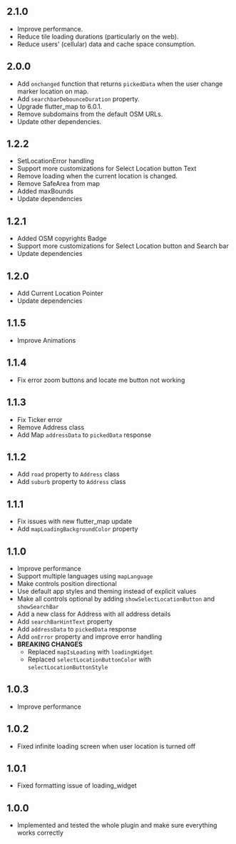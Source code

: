 ## 2.1.0

* Improve performance.
* Reduce tile loading durations (particularly on the web).
* Reduce users' (cellular) data and cache space consumption.

## 2.0.0

* Add `onchanged` function that returns `pickedData` when the user change marker location on map.
* Add `searchbarDebounceDuration` property.
* Upgrade flutter_map to 6.0.1.
* Remove subdomains from the default OSM URLs.
* Update other dependencies.

## 1.2.2

* SetLocationError handling
* Support more customizations for Select Location button Text
* Remove loading when the current location is changed.
* Remove SafeArea from map
* Added maxBounds
* Update dependencies

## 1.2.1

* Added OSM copyrights Badge
* Support more customizations for Select Location button and Search bar
* Update dependencies

## 1.2.0

* Add Current Location Pointer
* Update dependencies

## 1.1.5

* Improve Animations

## 1.1.4

* Fix error zoom buttons and locate me button not working

## 1.1.3

* Fix Ticker error
* Remove Address class
* Add Map `addressData` to `pickedData` response

## 1.1.2

* Add `road` property to `Address` class
* Add `suburb` property to `Address` class

## 1.1.1

* Fix issues with new flutter_map update
* Add `mapLoadingBackgroundColor` property

## 1.1.0

* Improve performance
* Support multiple languages using `mapLanguage`
* Make controls position directional
* Use default app styles and theming instead of explicit values
* Make all controls optional by adding `showSelectLocationButton` and `showSearchBar`
* Add a new class for Address with all address details
* Add `searchBarHintText` property
* Add `addressData` to `pickedData` response
* Add `onError` property and improve error handling
* **BREAKING CHANGES**
    * Replaced `mapIsLoading` with `loadingWidget`
    * Replaced `selectLocationButtonColor` with `selectLocationButtonStyle`

## 1.0.3

* Improve performance

## 1.0.2

* Fixed infinite loading screen when user location is turned off

## 1.0.1

* Fixed formatting issue of loading_widget

## 1.0.0

* Implemented and tested the whole plugin and make sure everything works correctly
